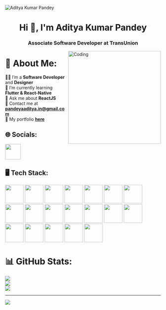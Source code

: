![Aditya Kumar Pandey](https://github.com/adityapandey1111/adityapandey1111/assets/114282369/b10bab61-a163-448d-aa7b-2d275831ea69)

<h1 align="center">Hi 👋, I'm Aditya Kumar Pandey</h1>
<h3 align="center">Associate Software Developer at TransUnion</h3>
<img align="right" alt="Coding" width="300" src="https://media0.giphy.com/media/qgQUggAC3Pfv687qPC/giphy.gif">

# 💫 About Me:
🧑‍💻 I’m a **Software Developer** and **Designer** <br>
🌱 I’m currently learning **Flutter & React-Native** <br>
💬 Ask me about **ReactJS** <br>
📩 Contact me at **pandeyaaditya.in@gmail.com** <br>
💼 My portfolio **[here](https://aaditya0pf0.netlify.app)** <br>


## 🌐 Socials:

[<img src="https://img.icons8.com/?size=512&id=xuvGCOXi8Wyg&format=png" width="50px" height="50px">](https://linkedin.com/in/aditya-kumar-pandey-249301233)

## 🖥️ Tech Stack:
<div >
      <img src="https://img.icons8.com/?size=512&id=Pd2x9GWu9ovX&format=png" width="60px" height="60px">
      <img src="https://img.icons8.com/?size=512&id=l75OEUJkPAk4&format=png" width="60px" height="60px">
      <img src="https://img.icons8.com/?size=512&id=2T6TKY6whzgV&format=png" width="60px" height="60px">
      <img src="https://img.icons8.com/?size=512&id=v8RpPQUwv0N8&format=png" width="60px" height="60px">
      <img src="https://img.icons8.com/?size=512&id=7gdY5qNXaKC0&format=png" width="60px" height="60px">
      <img src="https://img.icons8.com/?size=512&id=PXTY4q2Sq2lG&format=png" width="60px" height="60px">
      <img src="https://img.icons8.com/?size=512&id=123603&format=png" width="60px" height="60px" >
      <img src="https://img.icons8.com/?size=512&id=t4YbEbA834uH&format=png" width="60px" height="60px">
      <img src="https://img.icons8.com/?size=512&id=hsPbhkOH4FMe&format=png" width="60px" height="60px">
      <img src="https://img.icons8.com/?size=512&id=a7vy7XPMbE_K&format=png" width="60px" height="60px">
      <img src="https://img.icons8.com/?size=512&id=Ov4kJCn8JtAH&format=png" width="60px" height="60px">
      <img src="https://img.icons8.com/?size=512&id=jD-fJzVguBmw&format=png" width="60px" height="60px">
      <img src="https://img.icons8.com/?size=512&id=AZOZNnY73haj&format=png" width="60px" height="60px">
      <img src="https://img.icons8.com/?size=512&id=W0YEwBDDfTeu&format=png" width="60px" height="60px">
      <img src="https://img.icons8.com/?size=512&id=9nLaR5KFGjN0&format=png" width="60px" height="60px">
      <img src="https://img.icons8.com/?size=512&id=17842&format=png" width="60px" height="60px">
      <img src="https://img.icons8.com/?size=512&id=63208&format=png" width="60px" height="60px">
      <img src="https://img.icons8.com/?size=512&id=pCvIfmctRaY8&format=png" width="60px" height="60px">
      <img src="https://img.icons8.com/?size=512&id=o6OvAxG0nzTH&format=png" width="60px" height="60px">
  </div>

# 📊 GitHub Stats:
![](https://github-readme-stats.vercel.app/api?username=adityapandey1111&theme=city_light&hide_border=true&include_all_commits=false&count_private=false)<br/>
![](https://github-readme-streak-stats.herokuapp.com/?user=adityapandey1111&theme=city_light&hide_border=true)<br/>
![](https://github-readme-stats.vercel.app/api/top-langs/?username=adityapandey1111&theme=city_light&hide_border=true&include_all_commits=false&count_private=false&layout=compact)

---
[![](https://visitcount.itsvg.in/api?id=adityapandey1111&icon=5&color=0)](https://visitcount.itsvg.in)

<!-- Proudly created with GPRM ( https://gprm.itsvg.in ) -->
